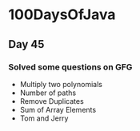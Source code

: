 # 100DaysOfJava

## Day 45

### Solved some questions on GFG

* Multiply two polynomials
* Number of paths
* Remove Duplicates
* Sum of Array Elements
* Tom and Jerry
